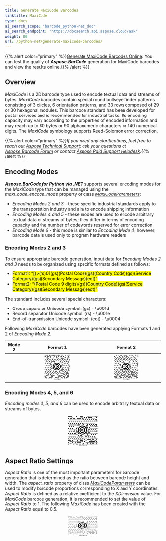 ```yaml
---
title: Generate MaxiCode Barcodes
linktitle: MaxiCode
type: docs
ai_search_scope: "barcode_python-net_doc"
ai_search_endpoint: "https://docsearch.api.aspose.cloud/ask"
weight: 80
url: /python-net/generate-maxicode-barcodes/
---
```

{{% alert color="primary" %}}[Generate MaxiCode Barcodes Online](https://products.aspose.app/barcode/generate/maxicode): You can test the quality of ***Aspose.BarCode*** generation for MaxiCode barcodes and view the results online.{{% /alert %}}

## **Overview**
*MaxiCode* is a 2D barcode type used to encode textual data and streams of bytes. *MaxiCode* barcodes contain special round bullseye finder patterns consisting of 3 circles, 6 orientation patterns, and 33 rows composed of 29 or 30 hexagonal modules. This barcode standard has been developed for postal services and is recommended for industrial tasks. Its encoding capacity may vary according to the properties of encoded information and may reach up to 60 bytes or 90 alphanumeric characters or 140 numerical digits. The *MaxiCode* symbology supports Reed-Solomon error correction.
  
{{% alert color="primary" %}}*If you need any clarifications, feel free to reach out [Aspose Technical Support](/barcode/python-net/technical-support/): ask your questions at [Aspose.Barcode Forum](https://forum.aspose.com/c/barcode/13) or contact [Aspose Paid Support Helpdesk](https://helpdesk.aspose.com/).*{{% /alert %}}

## **Encoding Modes**
***Aspose.BarCode for Python via .NET*** supports several encoding modes for the *MaxiCode* type that can be managed using the *maxi_code_encode_mode* property of class [*MaxiCodeParameters*](/barcode/python-net/api-reference/aspose.barcode.generation/maxicodeparameters/): 
- *Encoding Modes 2 and 3* - these specific industrial standards apply to the transportation industry and aim to encode shipping information
- *Encoding Modes 4 and 5* - these modes are used to encode arbitrary textual data or streams of bytes; they differ in terms of encoding capacity and the number of codewords reserved for error correction
- *Encoding Mode 6* - this mode is similar to *Encoding Mode 4*; however, barcode data is used only to program hardware readers

### **Encoding Modes 2 and 3**
To ensure appropriate barcode generation, input data for *Encoding Modes 2 and 3* needs to be organized using specific formats defined as follows:  
- <mark>Format1: “[)>(rs)01(gs)(Postal Code)(gs)(Country Code)(gs)(Service Category)(gs)(Secondary Message)(eot)”</mark>
- <mark>Format2: “(Postal Code 9 digits)(gs)(Country Code)(gs)(Service Category)(gs)(Secondary Message)(eot)”</mark>
  
The standard includes several special characters:
- Group separator Unicode symbol: (gs) - \u001d
- Record separator Unicode symbol: (rs) - \u001e
- End-of-transmission Unicode symbol: (eot) - \u0004
  
Following *MaxiCode* barcodes have been generated applying Formats 1 and 2 of *Encoding Mode 2*.
   
|Mode 2|Format 1|Format 2|
| :-: | :-: | :-: |
| |<img src="maxicodeencodemode2first.png" width="40%" height="40%">|<img src="maxicodeencodemode2second.png" width="40%" height="40%">|
  
  
### **Encoding Modes 4, 5, and 6**
*Encoding modes 4, 5, and 6* can be used to encode arbitrary textual data or streams of bytes.

<p align="center"><img src="maxicodeencodemode4.png" width="20%" height="20%"></p>

## **Aspect Ratio Settings**
*Aspect Ratio* is one of the most important parameters for barcode generation that is determined as the ratio between barcode height and width. The *aspect_ratio* property of class [*MaxiCodeParameters*](/barcode/python-net/api-reference/aspose.barcode.generation/maxicodeparameters/) can be used to modify barcode proportions corresponding to X and Y coordinates. *Aspect Ratio* is defined as a relative coefficient to the *XDimension* value. For *MaxiCode* barcode generation, it is recommended to set the value of *Aspect Ratio* to 1. The following *MaxiCode* has been created with the *Aspect Ratio* equal to 0.5.
  
<p align="center"><img src="maxicodeaspectratio0.5.png" width="20%" height="20%"></p>
  
